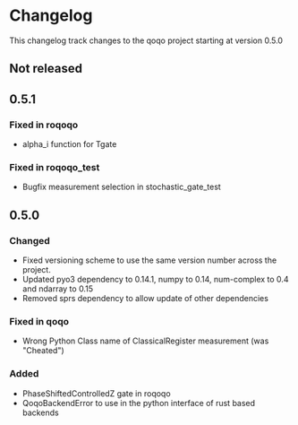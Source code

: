 # Changelog

This changelog track changes to the qoqo project starting at version 0.5.0

## Not released

## 0.5.1

### Fixed in roqoqo

* alpha_i function for Tgate

### Fixed in roqoqo_test

* Bugfix measurement selection in stochastic_gate_test

## 0.5.0

### Changed

* Fixed versioning scheme to use the same version number across the project.
* Updated pyo3 dependency to 0.14.1, numpy to 0.14, num-complex to 0.4 and ndarray to 0.15
* Removed sprs dependency to allow update of other dependencies

### Fixed in qoqo

* Wrong Python Class name of ClassicalRegister measurement (was "Cheated")

### Added

* PhaseShiftedControlledZ gate in roqoqo
* QoqoBackendError to use in the python interface of rust based backends
